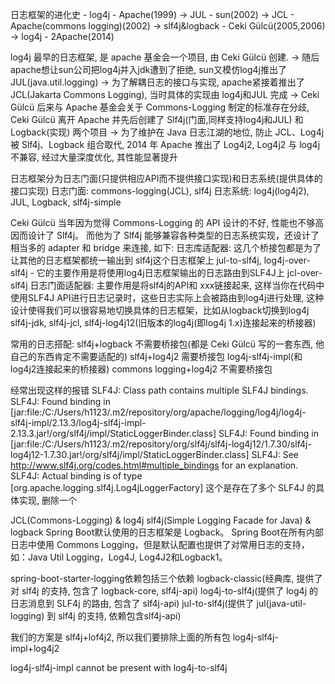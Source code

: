 日志框架的进化史 - log4j - Apache(1999) -> JUL - sun(2002) -> JCL - Apache(commons logging)(2002) -> slf4j&logback - Ceki Gülcü(2005,2006) -> log4j - 2Apache(2014)

log4j 最早的日志框架, 是 apache 基金会一个项目, 由 Ceki Gülcü 创建.
-> 随后apache想让sun公司把log4j并入jdk遭到了拒绝, sun又模仿log4j推出了JUL(java.util.logging)
-> 为了解耦日志的接口与实现, apache紧接着推出了 JCL(Jakarta Commons Logging), 当时具体的实现由 log4j和JUL 完成
-> Ceki Gülcü 后来与 Apache 基金会关于 Commons-Logging 制定的标准存在分歧, Ceki Gülcü 离开 Apache 并先后创建了 Slf4j(门面,同样支持log4j和JUL) 和 Logback(实现) 两个项目
-> 为了维护在 Java 日志江湖的地位, 防止 JCL、Log4j 被 Slf4j、Logback 组合取代, 2014 年 Apache 推出了 Log4j2, Log4j2 与 log4j 不兼容, 经过大量深度优化, 其性能显著提升

日志框架分为日志门面(只提供相应API而不提供接口实现)和日志系统(提供具体的接口实现)
日志门面: commons-logging(JCL), slf4j
日志系统: log4j(log4j2), JUL, Logback, slf4j-simple

 Ceki Gülcü 当年因为觉得 Commons-Logging 的 API 设计的不好, 性能也不够高因而设计了 Slf4j。
 而他为了 Slf4j 能够兼容各种类型的日志系统实现，还设计了相当多的 adapter 和 bridge 来连接, 如下:
日志库适配器: 这几个桥接包都是为了让其他的日志框架都统一输出到 slf4j这个日志框架上
    jul-to-slf4j,
    log4j-over-slf4j - 它的主要作用是将使用log4j日志框架输出的日志路由到SLF4J上
    jcl-over-slf4j
日志门面适配器: 主要作用是将slf4j的API和 xxx链接起来, 这样当你在代码中使用SLF4J API进行日志记录时，这些日志实际上会被路由到log4j进行处理, 这种设计使得我们可以很容易地切换具体的日志框架，比如从logback切换到log4j
    slf4j-jdk, slf4j-jcl, slf4j-log4j12(旧版本的log4j(即log4j 1.x)连接起来的桥接器)

常用的日志搭配:
    slf4j+logback 不需要桥接包(都是 Ceki Gülcü 写的一套东西, 他自己的东西肯定不需要适配的)
    slf4j+log4j2 需要桥接包 log4j-slf4j-impl(和log4j2连接起来的桥接器)
    commons logging+log4j2 不需要桥接包

经常出现这样的报错
SLF4J: Class path contains multiple SLF4J bindings.
SLF4J: Found binding in [jar:file:/C:/Users/h1123/.m2/repository/org/apache/logging/log4j/log4j-slf4j-impl/2.13.3/log4j-slf4j-impl-2.13.3.jar!/org/slf4j/impl/StaticLoggerBinder.class]
SLF4J: Found binding in [jar:file:/C:/Users/h1123/.m2/repository/org/slf4j/slf4j-log4j12/1.7.30/slf4j-log4j12-1.7.30.jar!/org/slf4j/impl/StaticLoggerBinder.class]
SLF4J: See http://www.slf4j.org/codes.html#multiple_bindings for an explanation.
SLF4J: Actual binding is of type [org.apache.logging.slf4j.Log4jLoggerFactory]
这个是存在了多个 SLF4J 的具体实现, 删除一个


JCL(Commons-Logging) & log4j
slf4j(Simple Logging Facade for Java) & logback
Spring Boot默认使用的日志框架是 Logback。
Spring Boot在所有内部日志中使用 Commons Logging，但是默认配置也提供了对常用日志的支持，如：Java Util Logging，Log4J, Log4J2和Logback1。

spring-boot-starter-logging依赖包括三个依赖
logback-classic(经典库, 提供了对 slf4j 的支持, 包含了 logback-core, slf4j-api)
log4j-to-slf4j(提供了 log4j 的日志消息到 SLF4j 的路由, 包含了 slf4j-api)
jul-to-slf4j(提供了 jul(java-util-logging) 到 slf4j 的支持, 依赖包含slf4j-api)

我们的方案是 slf4j+lof4j2, 所以我们要排除上面的所有包
log4j-slf4j-impl+log4j2

log4j-slf4j-impl cannot be present with log4j-to-slf4j
